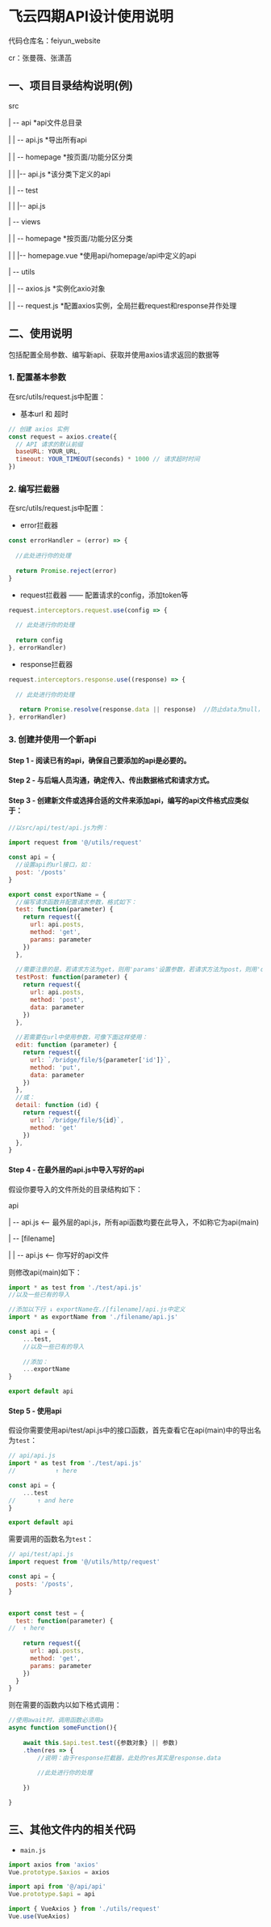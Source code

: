 # 飞云四期API设计使用说明

代码仓库名：feiyun_website

cr：张曼薇、张潇菡

## 一、项目目录结构说明(例)

src

 | -- api											*api文件总目录

 |    | -- api.js								  *导出所有api

 |    | -- homepage						*按页面/功能分区分类

 |    |    |-- api.js							*该分类下定义的api

 |    | -- test

 |    |    |-- api.js

 | -- views

 |    | -- homepage					 *按页面/功能分区分类

 |    |    |-- homepage.vue		*使用api/homepage/api中定义的api

 | -- utils

 |    | -- axios.js							*实例化axio对象

 |    | -- request.js						*配置axios实例，全局拦截request和response并作处理

## 二、使用说明

包括配置全局参数、编写新api、获取并使用axios请求返回的数据等

### 1. 配置基本参数

在src/utils/request.js中配置：

- 基本url 和 超时

```js
// 创建 axios 实例
const request = axios.create({
  // API 请求的默认前缀
  baseURL: YOUR_URL,
  timeout: YOUR_TIMEOUT(seconds) * 1000 // 请求超时时间
})
```

### 2. 编写拦截器

在src/utils/request.js中配置：

- error拦截器

```js
const errorHandler = (error) => {
  
  //此处进行你的处理
    
  return Promise.reject(error)
}
```

- request拦截器 —— 配置请求的config，添加token等

```js
request.interceptors.request.use(config => {
    
  // 此处进行你的处理
    
  return config
}, errorHandler)
```

- response拦截器

```js
request.interceptors.response.use((response) => {
        
  // 此处进行你的处理
    
   return Promise.resolve(response.data || response)  //防止data为null，但应确保不管在任何情况下，data都包含前端所需数据，404等异常除外
}, errorHandler)
```

### 3. 创建并使用一个新api

#### Step 1 - 阅读已有的api，确保自己要添加的api是必要的。

#### Step 2 - 与后端人员沟通，确定传入、传出数据格式和请求方式。

#### Step 3 - 创建新文件或选择合适的文件来添加api，编写的api文件格式应类似于：

```js
//以src/api/test/api.js为例：

import request from '@/utils/request'

const api = {
  //设置api的url接口，如：
  post: '/posts'
}

export const exportName = {
  //编写请求函数并配置请求参数，格式如下：
  test: function(parameter) {
    return request({
      url: api.posts,
      method: 'get',
      params: parameter
    })
  },
    
  //需要注意的是，若请求方法为get，则用'params'设置参数，若请求方法为post，则用'data'设置参数。例如：
  testPost: function(parameter) {
    return request({
      url: api.posts,
      method: 'post',
      data: parameter
    })
  },
    
  //若需要在url中使用参数，可像下面这样使用：
  edit: function (parameter) {
    return request({
      url: `/bridge/file/${parameter['id']}`,	
      method: 'put',
      data: parameter
    })
  },
  //或：
  detail: function (id) {
    return request({
      url: `/bridge/file/${id}`,
      method: 'get'
    })
  },
}
```

#### Step 4 - 在最外层的api.js中导入写好的api

假设你要导入的文件所处的目录结构如下：

api

 | -- api.js       <-- 最外层的api.js，所有api函数均要在此导入，不如称它为api(main)

 | -- [filename]

 |     | -- api.js		<-- 你写好的api文件

则修改api(main)如下：

```js
import * as test from './test/api.js'
//以及一些已有的导入

//添加以下行 ↓ exportName在./[filename]/api.js中定义
import * as exportName from './filename/api.js'

const api = {
    ...test,
    //以及一些已有的导入
    
    //添加：
    ...exportName
}

export default api
```

#### Step 5 - 使用api

假设你需要使用api/test/api.js中的接口函数，首先查看它在api(main)中的导出名为`test`：

```js
// api/api.js
import * as test from './test/api.js'
//			 ↑ here

const api = {
    ...test
//      ↑ and here
}

export default api

```

需要调用的函数名为`test`：

```js
// api/test/api.js
import request from '@/utils/http/request'

const api = {
  posts: '/posts',
}


export const test = {
  test: function(parameter) {
//	↑ here
      
    return request({
      url: api.posts,
      method: 'get',
      params: parameter
    })
  }
}
```

则在需要的函数内以如下格式调用：

```js
//使用await时，调用函数必须用a
async function someFunction(){
    
    await this.$api.test.test({参数对象} || 参数)
    .then(res => {
        //说明：由于response拦截器，此处的res其实是response.data
        
        //此处进行你的处理
        
    })

}
```

## 三、其他文件内的相关代码

- `main.js`

```js
import axios from 'axios'
Vue.prototype.$axios = axios

import api from '@/api/api'
Vue.prototype.$api = api

import { VueAxios } from './utils/request'
Vue.use(VueAxios)
```

